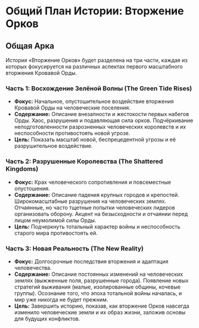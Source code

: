 # Общий План Истории: Вторжение Орков

## Общая Арка
История «Вторжение Орков» будет разделена на три части, каждая из которых фокусируется на различных аспектах первого масштабного вторжения Кровавой Орды.

### Часть 1: Восхождение Зелёной Волны (The Green Tide Rises)
*   **Фокус:** Начальное, опустошительное воздействие вторжения Кровавой Орды на человеческие поселения.
*   **Содержание:** Описание внезапности и жестокости первых набегов Орды. Хаос, разрушения и подавляющая сила орков. Подчёркивание неподготовленности разрозненных человеческих королевств и их неспособности противостоять новой угрозе.
*   **Цель:** Показать масштаб новой, беспрецедентной угрозы и её разрушительное воздействие.

### Часть 2: Разрушенные Королевства (The Shattered Kingdoms)
*   **Фокус:** Крах человеческого сопротивления и повсеместные опустошения.
*   **Содержание:** Описание падения крупных городов и крепостей. Широкомасштабные разрушения на человеческих землях. Отчаянные, но часто тщетные попытки человеческих лидеров организовать оборону. Акцент на безысходности и отчаянии перед лицом неумолимой силы Орды.
*   **Цель:** Подчеркнуть тотальный характер войны и неспособность старого мира противостоять ей.

### Часть 3: Новая Реальность (The New Reality)
*   **Фокус:** Долгосрочные последствия вторжения и адаптация человечества.
*   **Содержание:** Описание постоянных изменений на человеческих землях (выжженные поля, разрушенные города). Появление новых стратегий выживания (малые, изолированные общины, кочевые группы). Осознание того, что эпоха тотальной войны началась, и мир уже никогда не будет прежним.
*   **Цель:** Завершить историю, показав, как вторжение Орков навсегда изменило человеческие земли и их образ жизни, заложив основы для будущих конфликтов.
